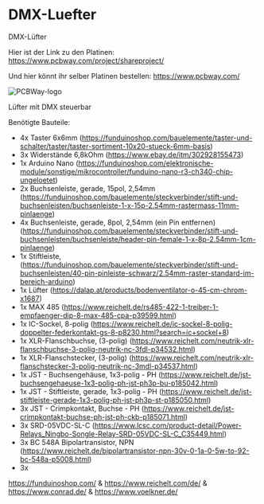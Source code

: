 # DMX-Luefter
DMX-Lüfter

Hier ist der Link zu den Platinen: https://www.pcbway.com/project/shareproject/

Und hier könnt ihr selber Platinen bestellen: https://www.pcbway.com/

![PCBWay-logo](https://github.com/Linu-Tec/DMX-Luefter/assets/70856050/cd569bcd-7534-4e6c-9756-b16b7ae4a71d)


Lüfter mit DMX steuerbar

Benötigte Bauteile:
- 4x Taster 6x6mm (https://funduinoshop.com/bauelemente/taster-und-schalter/taster/taster-sortiment-10x20-stueck-6mm-basis)
- 3x Widerstände 6,8kOhm (https://www.ebay.de/itm/302928155473)
- 1x Arduino Nano (https://funduinoshop.com/elektronische-module/sonstige/mikrocontroller/funduino-nano-r3-ch340-chip-ungeloetet)
- 2x Buchsenleiste, gerade, 15pol, 2,54mm (https://funduinoshop.com/bauelemente/steckverbinder/stift-und-buchsenleisten/buchsenleiste-1-x-15p-2.54mm-rastermass-11mm-pinlaenge)
- 4x Buchsenleiste, gerade, 8pol, 2,54mm (ein Pin entfernen) (https://funduinoshop.com/bauelemente/steckverbinder/stift-und-buchsenleisten/buchsenleiste/header-pin-female-1-x-8p-2.54mm-1cm-pinlaenge)
- 1x Stiftleiste, (https://funduinoshop.com/bauelemente/steckverbinder/stift-und-buchsenleisten/40-pin-pinleiste-schwarz/2.54mm-raster-standard-im-bereich-arduino)
- 1x Lüfter (https://dalap.at/products/bodenventilator-o-45-cm-chrom-x1687)
- 1x MAX 485 (https://www.reichelt.de/rs485-422-1-treiber-1-empfaenger-dip-8-max-485-cpa-p39599.html)
- 1x IC-Sockel, 8-polig (https://www.reichelt.de/ic-sockel-8-polig-doppelter-federkontakt-gs-8-p8230.html?search=ic+sockel+8)
- 1x XLR-Flanschbuchse, (3-polig) (https://www.reichelt.com/neutrik-xlr-flanschbuchse-3-polig-neutrik-nc-3fdl-p34532.html)
- 1x XLR-Flanschstecker, (3-polig) (https://www.reichelt.com/neutrik-xlr-flanschstecker-3-polig-neutrik-nc-3mdl-p34537.html)
- 1x JST - Buchsengehäuse, 1x3-polig - PH (https://www.reichelt.de/jst-buchsengehaeuse-1x3-polig-ph-jst-ph3p-bu-p185042.html)
- 1x JST - Stiftleiste, gerade, 1x3-polig - PH (https://www.reichelt.de/jst-stiftleiste-gerade-1x3-polig-ph-jst-ph3p-st-p185050.html)
- 3x JST - Crimpkontakt, Buchse - PH (https://www.reichelt.de/jst-crimpkontakt-buchse-ph-jst-ph-ckb-p185071.html)
- 3x SRD-05VDC-SL-C (https://www.lcsc.com/product-detail/Power-Relays_Ningbo-Songle-Relay-SRD-05VDC-SL-C_C35449.html)
- 3x BC 548A Bipolartransistor, NPN (https://www.reichelt.de/bipolartransistor-npn-30v-0-1a-0-5w-to-92-bc-548a-p5008.html)
- 3x 

https://funduinoshop.com/ & https://www.reichelt.com/de/ & https://www.conrad.de/ & https://www.voelkner.de/
